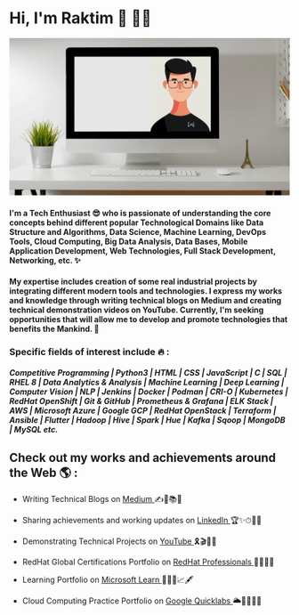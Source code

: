 # Hi, I'm Raktim 👋 👨‍🎓

<img src="https://raw.githubusercontent.com/raktim00/raktim00/main/Portfolio .gif" alt="Portfolio Template that says Raktim Midya - Tech Enthusiast alongside a cartoon illustration of Raktim">

#### I'm a Tech Enthusiast 😎 who is passionate of understanding the core concepts behind different popular Technological Domains like Data Structure and Algorithms, Data Science, Machine Learning, DevOps Tools, Cloud Computing, Big Data Analysis, Data Bases, Mobile Application Development, Web Technologies, Full Stack Development, Networking, etc. ✨

#### My expertise includes creation of some real industrial projects by integrating different modern tools and technologies. I express my works and knowledge through writing technical blogs on Medium and creating technical demonstration videos on YouTube. Currently, I'm seeking opportunities that will allow me to develop and promote technologies that benefits the Mankind. 🤍

### Specific fields of interest include 🔥 :
##### Competitive Programming | Python3 | HTML | CSS | JavaScript | C | SQL | RHEL 8 | Data Analytics & Analysis | Machine Learning | Deep Learning | Computer Vision | NLP | Jenkins | Docker | Podman | CRI-O | Kubernetes | RedHat OpenShift | Git & GitHub | Prometheus & Grafana | ELK Stack | AWS | Microsoft Azure | Google GCP | RedHat OpenStack | Terraform | Ansible | Flutter | Hadoop | Hive | Spark | Hue | Kafka | Sqoop | MongoDB | MySQL etc.

## Check out my works and achievements around the Web 🌎 :

- Writing Technical Blogs on <a href="https://raktimmidya.medium.com/">Medium </a> ✍📃📚💯

- Sharing achievements and working updates on <a href="https://www.linkedin.com/in/raktimmidya">LinkedIn </a> 🏆✨⏱👨‍✈️

- Demonstrating Technical Projects on <a href="https://youtube.com/raktimmidya">YouTube </a> 🎗️🎬🌺💬

- RedHat Global Certifications Portfolio on <a href="https://www.redhat.com/rhtapps/certification/verify/?certId=210-084-034">RedHat Professionals </a>🚀🌈🥇💼

- Learning Portfolio on <a href="https://docs.microsoft.com/en-us/users/raktimmidya">Microsoft Learn </a> 👨‍🎨🙌📈🖋

- Cloud Computing Practice Portfolio on <a href="https://google.qwiklabs.com/public_profiles/a934a34a-5e8b-4afa-b80c-6ef6b92effd6">Google Quicklabs </a> 🌥🌟😇👨‍💻
